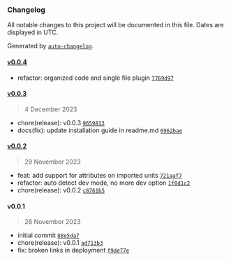 ### Changelog

All notable changes to this project will be documented in this file. Dates are displayed in UTC.

Generated by [`auto-changelog`](https://github.com/CookPete/auto-changelog).

#### [v0.0.4](https://github.com/henryhale/unit.js/compare/v0.0.3...v0.0.4)

- refactor: organized code and single file plugin [`7769d97`](https://github.com/henryhale/unit.js/commit/7769d976e30a7b80aa3fc31194cfe2cb1346ada4)

#### [v0.0.3](https://github.com/henryhale/unit.js/compare/v0.0.2...v0.0.3)

> 4 December 2023

- chore(release): v0.0.3 [`9659813`](https://github.com/henryhale/unit.js/commit/9659813f989b92192e1a0e063e5576eb28ef5d9e)
- docs(fix): update installation guide in readme.md [`6962bae`](https://github.com/henryhale/unit.js/commit/6962bae166f0b58643c946c1817ab38ae1c9f5d6)

#### [v0.0.2](https://github.com/henryhale/unit.js/compare/v0.0.1...v0.0.2)

> 29 November 2023

- feat: add support for attributes on imported units [`721aaf7`](https://github.com/henryhale/unit.js/commit/721aaf7a10f6ca1a1efbf291db5f5ee01799d68a)
- refactor: auto detect dev mode, no more dev option [`1f8d1c2`](https://github.com/henryhale/unit.js/commit/1f8d1c2d3348cd2f4d2d311ec1af8ff5f2010131)
- chore(release): v0.0.2 [`c8761b5`](https://github.com/henryhale/unit.js/commit/c8761b507eb17f537cbbd0ddb55d04413550a004)

#### v0.0.1

> 26 November 2023

- initial commit [`88e5da7`](https://github.com/henryhale/unit.js/commit/88e5da7adbc765e4a2e7c190ae4223c0e239c0cf)
- chore(release): v0.0.1 [`ad713b3`](https://github.com/henryhale/unit.js/commit/ad713b3df6cec42ea217214dbe1058a49d7d0350)
- fix: broken links in deployment [`f9de77e`](https://github.com/henryhale/unit.js/commit/f9de77eb49a871b0e887d75949db6f0bd1519d4e)
